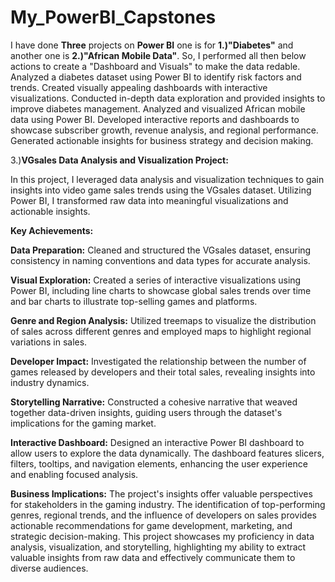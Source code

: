 # My_PowerBI_Capstones
I have done **Three** projects on **Power BI** one is for **1.)"Diabetes"** and another one is **2.)"African Mobile Data"**.
So, I performed all then below actions to create a "Dashboard and Visuals" to make the data redable.
Analyzed a diabetes dataset using Power BI to identify risk factors and trends.
Created visually appealing dashboards with interactive visualizations.
Conducted in-depth data exploration and provided insights to improve diabetes management.
Analyzed and visualized African mobile data using Power BI.
Developed interactive reports and dashboards to showcase subscriber growth, revenue analysis, and regional performance.
Generated actionable insights for business strategy and decision making.

3.)**VGsales Data Analysis and Visualization Project:**

In this project, I leveraged data analysis and visualization techniques to gain insights into video game sales trends using the VGsales dataset. Utilizing Power BI, I transformed raw data into meaningful visualizations and actionable insights.

**Key Achievements:**

**Data Preparation:** Cleaned and structured the VGsales dataset, ensuring consistency in naming conventions and data types for accurate analysis.

**Visual Exploration:** Created a series of interactive visualizations using Power BI, including line charts to showcase global sales trends over time and bar charts to illustrate top-selling games and platforms.

**Genre and Region Analysis:** Utilized treemaps to visualize the distribution of sales across different genres and employed maps to highlight regional variations in sales.

**Developer Impact:** Investigated the relationship between the number of games released by developers and their total sales, revealing insights into industry dynamics.

**Storytelling Narrative:** Constructed a cohesive narrative that weaved together data-driven insights, guiding users through the dataset's implications for the gaming market.

**Interactive Dashboard:**
Designed an interactive Power BI dashboard to allow users to explore the data dynamically. The dashboard features slicers, filters, tooltips, and navigation elements, enhancing the user experience and enabling focused analysis.

**Business Implications:**
The project's insights offer valuable perspectives for stakeholders in the gaming industry. The identification of top-performing genres, regional trends, and the influence of developers on sales provides actionable recommendations for game development, marketing, and strategic decision-making.
This project showcases my proficiency in data analysis, visualization, and storytelling, highlighting my ability to extract valuable insights from raw data and effectively communicate them to diverse audiences.
